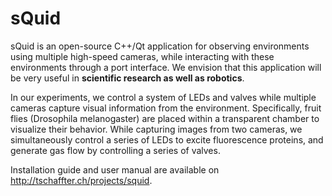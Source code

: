 sQuid
=====

sQuid is an open-source C++/Qt application for observing environments using multiple high-speed cameras, while interacting with these environments through a port interface. We envision that this application will be very useful in **scientific research as well as robotics**.

In our experiments, we control a system of LEDs and valves while multiple cameras capture visual information from the environment. Specifically, fruit flies (Drosophila melanogaster) are placed within a transparent chamber to visualize their behavior. While capturing images from two cameras, we simultaneously control a series of LEDs to excite fluorescence proteins, and generate gas flow by controlling a series of valves.

Installation guide and user manual are available on http://tschaffter.ch/projects/squid.